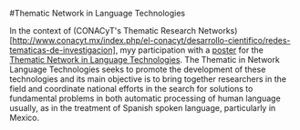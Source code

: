 #Thematic Network in Language Technologies

In the context of (CONACyT's Thematic Research Networks)[http://www.conacyt.mx/index.php/el-conacyt/desarrollo-cientifico/redes-tematicas-de-investigacion], myy participation
with a [poster](http://ltl.inaoep.mx/~eventos/RedTTL/pmwiki.php?n=Main.Carteles2015) for the [Thematic Network in Language Technologies](http://ltl.inaoep.mx/~eventos/RedTTL/pmwiki.php?n=Main.HomePage). 
The Thematic in Network Language Technologies seeks to promote the development of these technologies and its main objective is to bring together researchers in the field and coordinate national efforts in the search for solutions to fundamental problems in both automatic processing of human language usually, as in the treatment of Spanish spoken language, particularly in Mexico.

